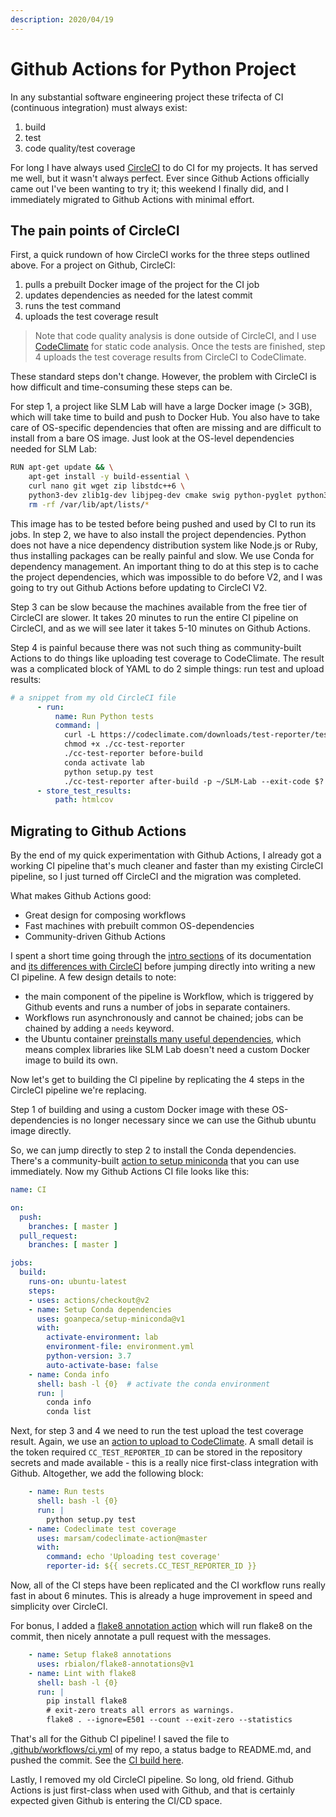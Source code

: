 ```yaml
---
description: 2020/04/19
---
```


# Github Actions for Python Project

In any substantial software engineering project these trifecta of CI \(continuous integration\) must always exist:

1. build
2. test
3. code quality/test coverage

For long I have always used [CircleCI](https://circleci.com/) to do CI for my projects. It has served me well, but it wasn't always perfect. Ever since Github Actions officially came out I've been wanting to try it; this weekend I finally did, and I immediately migrated to Github Actions with minimal effort.

## The pain points of CircleCI

First, a quick rundown of how CircleCI works for the three steps outlined above. For a project on Github, CircleCI:

1. pulls a prebuilt Docker image of the project for the CI job
2. updates dependencies as needed for the latest commit
3. runs the test command
4. uploads the test coverage result

> Note that code quality analysis is done outside of CircleCI, and I use [CodeClimate](https://codeclimate.com/) for static code analysis. Once the tests are finished, step 4 uploads the test coverage results from CircleCI to CodeClimate.

These standard steps don't change. However, the problem with CircleCI is how difficult and time-consuming these steps can be.

For step 1, a project like SLM Lab will have a large Docker image \(&gt; 3GB\), which will take time to build and push to Docker Hub. You also have to take care of OS-specific dependencies that often are missing and are difficult to install from a bare OS image. Just look at the OS-level dependencies needed for SLM Lab:

```bash
RUN apt-get update && \
    apt-get install -y build-essential \
    curl nano git wget zip libstdc++6 \
    python3-dev zlib1g-dev libjpeg-dev cmake swig python-pyglet python3-opengl libboost-all-dev libsdl2-dev libosmesa6-dev patchelf ffmpeg xvfb && \
    rm -rf /var/lib/apt/lists/*
```

This image has to be tested before being pushed and used by CI to run its jobs. In step 2, we have to also install the project dependencies. Python does not have a nice dependency distribution system like Node.js or Ruby, thus installing packages can be really painful and slow. We use Conda for dependency management. An important thing to do at this step is to cache the project dependencies, which was impossible to do before V2, and I was going to try out Github Actions before updating to CircleCI V2.

Step 3 can be slow because the machines available from the free tier of CircleCI are slower. It takes 20 minutes to run the entire CI pipeline on CircleCI, and as we will see later it takes 5-10 minutes on Github Actions.

Step 4 is painful because there was not such thing as community-built Actions to do things like uploading test coverage to CodeClimate. The result was a complicated block of YAML to do 2 simple things: run test and upload results:

```yaml
# a snippet from my old CircleCI file
      - run:	
          name: Run Python tests	
          command: |	
            curl -L https://codeclimate.com/downloads/test-reporter/test-reporter-latest-linux-amd64 > ./cc-test-reporter	
            chmod +x ./cc-test-reporter	
            ./cc-test-reporter before-build	
            conda activate lab	
            python setup.py test	
            ./cc-test-reporter after-build -p ~/SLM-Lab --exit-code $?	
      - store_test_results:	
          path: htmlcov
```

## Migrating to Github Actions

By the end of my quick experimentation with Github Actions, I already got a working CI pipeline that's much cleaner and faster than my existing CircleCI pipeline, so I just turned off CircleCI and the migration was completed.

What makes Github Actions good:

* Great design for composing workflows
* Fast machines with prebuilt common OS-dependencies
* Community-driven Github Actions

I spent a short time going through the [intro sections](https://help.github.com/en/actions) of its documentation and [its differences with CircleCI](https://help.github.com/en/actions/migrating-to-github-actions/migrating-from-circleci-to-github-actions) before jumping directly into writing a new CI pipeline. A few design details to note:

* the main component of the pipeline is Workflow, which is triggered by Github events and runs a number of jobs in separate containers.
* Workflows run asynchronously and cannot be chained; jobs can be chained by adding a `needs` keyword.
* the Ubuntu container [preinstalls many useful dependencies](https://github.com/actions/virtual-environments/blob/master/images/linux/Ubuntu1804-README.md), which means complex libraries like SLM Lab doesn't need a custom Docker image to build its own.

Now let's get to building the CI pipeline by replicating the 4 steps in the CircleCI pipeline we're replacing.

Step 1 of building and using a custom Docker image with these OS-dependencies is no longer necessary since we can use the Github ubuntu image directly.

So, we can jump directly to step 2 to install the Conda dependencies. There's a community-built [action to setup miniconda](https://github.com/goanpeca/setup-miniconda) that you can use immediately. Now my Github Actions CI file looks like this: 

```yaml
name: CI

on:
  push:
    branches: [ master ]
  pull_request:
    branches: [ master ]

jobs:
  build:
    runs-on: ubuntu-latest
    steps:
    - uses: actions/checkout@v2
    - name: Setup Conda dependencies
      uses: goanpeca/setup-miniconda@v1
      with:
        activate-environment: lab
        environment-file: environment.yml
        python-version: 3.7
        auto-activate-base: false
    - name: Conda info
      shell: bash -l {0}  # activate the conda environment
      run: |
        conda info
        conda list
```

Next, for step 3 and 4 we need to run the test upload the test coverage result. Again, we use an [action to upload to CodeClimate](https://github.com/paambaati/codeclimate-action). A small detail is the token required `CC_TEST_REPORTER_ID` can be stored in the repository secrets and made available - this is a really nice first-class integration with Github. Altogether, we add the following block:

```yaml
    - name: Run tests
      shell: bash -l {0}
      run: |
        python setup.py test
    - name: Codeclimate test coverage
      uses: marsam/codeclimate-action@master
      with:
        command: echo 'Uploading test coverage'
        reporter-id: ${{ secrets.CC_TEST_REPORTER_ID }}
```

Now, all of the CI steps have been replicated and the CI workflow runs really fast in about 6 minutes. This is already a huge improvement in speed and simplicity over CircleCI.

For bonus, I added a [flake8 annotation action](https://github.com/rbialon/flake8-annotations) which will run flake8 on the commit, then nicely annotate a pull request with the messages.

```yaml
    - name: Setup flake8 annotations
      uses: rbialon/flake8-annotations@v1
    - name: Lint with flake8
      shell: bash -l {0}
      run: |
        pip install flake8
        # exit-zero treats all errors as warnings.
        flake8 . --ignore=E501 --count --exit-zero --statistics
```

That's all for the Github CI pipeline! I saved the file to [.github/workflows/ci.yml](https://github.com/kengz/SLM-Lab/blob/master/.github/workflows/ci.yml) of my repo, a status badge to README.md, and pushed the commit. See the [CI build here](https://github.com/kengz/SLM-Lab/actions?query=workflow%3ACI).

Lastly, I removed my old CircleCI pipeline. So long, old friend. Github Actions is just first-class when used with Github, and that is certainly expected given Github is entering the CI/CD space.

